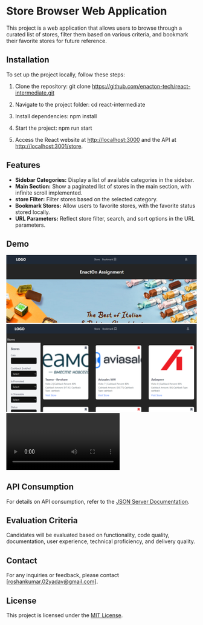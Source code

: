 # Store Browser Web Application

This project is a web application that allows users to browse through a curated list of stores, filter them based on various criteria, and bookmark their favorite stores for future reference.

## Installation

To set up the project locally, follow these steps:

1. Clone the repository: git clone https://github.com/enacton-tech/react-intermediate.git

2. Navigate to the project folder: cd react-intermediate

3. Install dependencies: npm install

4. Start the project: npm run start

5. Access the React website at [http://localhost:3000](http://localhost:3000) and the API at [http://localhost:3001/store](http://localhost:3001/store).

## Features

- **Sidebar Categories:** Display a list of available categories in the sidebar.
- **Main Section:** Show a paginated list of stores in the main section, with infinite scroll implemented.
- **store Filter:** Filter stores based on the selected category.
- **Bookmark Stores:** Allow users to favorite stores, with the favorite status stored locally.
- **URL Parameters:** Reflect store filter, search, and sort options in the URL parameters.

## Demo

![Screenshot](/src/assets/demo.png)
![Screenshot](/src/assets/demo2.png)
![Watch Demo Video](/src/assets/Assignment%20Submission.mp4)

## API Consumption

For details on API consumption, refer to the [JSON Server Documentation](https://github.com/typicode/json-server).

## Evaluation Criteria

Candidates will be evaluated based on functionality, code quality, documentation, user experience, technical proficiency, and delivery quality.

## Contact

For any inquiries or feedback, please contact [roshankumar.02yadav@gmail.com].

## License

This project is licensed under the [MIT License](https://opensource.org/licenses/MIT).
